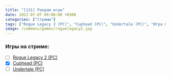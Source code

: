 ```yaml
---
title: "[131] Рандом игры"
date: 2022-07-07 09:00:00 +0300
categories: ["Стримы"]
tags: ["Rogue Legacy 2 (PC)", "Cuphead (PC)", "Undertale (PC)", "Игра пройдена"]
image: /commons/games/roguelegacy2.jpg
---
```


### Игры на стриме:
+ [ ] [Rogue Legacy 2 (PC)](/tags/rogue-legacy-2-pc)
+ [x] [Cuphead (PC)](/tags/cuphead-pc)
+ [ ] [Undertale (PC)](/tags/undertale-pc)
